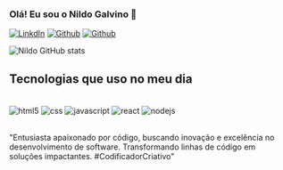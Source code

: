 

### Olá! Eu sou o Nildo Galvino 🤙

[![LinkdIn](https://img.shields.io/badge/LinkedIn-0077B5?style=for-the-badge&logo=linkedin&logoColor=white)](https://www.linkedin.com/in/nildo-galvino-b54927281/)
[![Github](https://img.shields.io/badge/GitHub-100000?style=for-the-badge&logo=github&logoColor=white)](https://github.com/nildogalvino)
[![Github](https://img.shields.io/badge/Facebook-1877F2?style=for-the-badge&logo=facebook&logoColor=white)](https://www.facebook.com/nildo.galvinodossantos)

![Nildo GitHub stats](https://github-readme-stats.vercel.app/api?username=nildogalvino&show_icons=true&theme=dracula)

## Tecnologias que uso no meu dia 

<div style="display: inline_block"><br/>
<img align="center" alt="html5" src="https://img.shields.io/badge/HTML5-E34F26?style=for-the-badge&logo=html5&logoColor=white"/>
<img align="center" alt="css" src="https://img.shields.io/badge/CSS3-1572B6?style=for-the-badge&logo=css3&logoColor=white"/>
<img align="center" alt="javascript" src="https://img.shields.io/badge/JavaScript-323330?style=for-the-badge&logo=javascript&logoColor=F7DF1E"/>
<img align="center" alt="react" src="https://img.shields.io/badge/React-20232A?style=for-the-badge&logo=react&logoColor=61DAFB"/>
<img align="center" alt="nodejs" src="https://img.shields.io/badge/Node.js-43853D?style=for-the-badge&logo=node.js&logoColor=white"/>
</div><br/>


"Entusiasta apaixonado por código, buscando inovação e excelência no desenvolvimento de software. Transformando linhas de código em soluções impactantes. #CodificadorCriativo"
